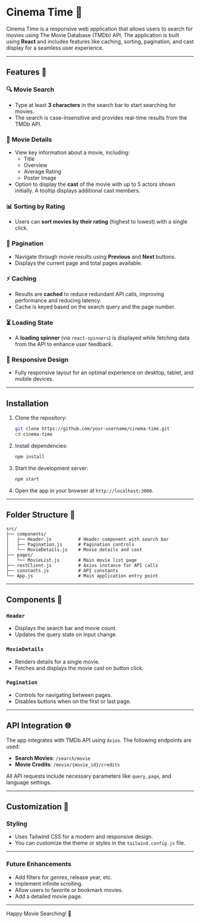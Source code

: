 # Cinema Time 🎥

Cinema Time is a responsive web application that allows users to search for movies using The Movie Database (TMDb) API. The application is built using **React** and includes features like caching, sorting, pagination, and cast display for a seamless user experience.

---

## Features 🚀

### 🔍 **Movie Search**

- Type at least **3 characters** in the search bar to start searching for movies.
- The search is case-insensitive and provides real-time results from the TMDb API.

### 📄 **Movie Details**

- View key information about a movie, including:
  - Title
  - Overview
  - Average Rating
  - Poster Image
- Option to display the **cast** of the movie with up to 5 actors shown initially. A tooltip displays additional cast members.

### 📊 **Sorting by Rating**

- Users can **sort movies by their rating** (highest to lowest) with a single click.

### 🔄 **Pagination**

- Navigate through movie results using **Previous** and **Next** buttons.
- Displays the current page and total pages available.

### ⚡ **Caching**

- Results are **cached** to reduce redundant API calls, improving performance and reducing latency.
- Cache is keyed based on the search query and the page number.

### ⏳ **Loading State**

- A **loading spinner** (via `react-spinners`) is displayed while fetching data from the API to enhance user feedback.

### 🎨 **Responsive Design**

- Fully responsive layout for an optimal experience on desktop, tablet, and mobile devices.

---

## Installation

1. Clone the repository:
   ```bash
   git clone https://github.com/your-username/cinema-time.git
   cd cinema-time
   ```
2. Install dependencies:
   ```bash
   npm install
   ```
3. Start the development server:
   ```bash
   npm start
   ```
4. Open the app in your browser at `http://localhost:3000`.

---

## Folder Structure 📂

```plaintext
src/
├── components/
│   ├── Header.js          # Header component with search bar
│   ├── Pagination.js      # Pagination controls
│   └── MovieDetails.js    # Movie details and cast
├── pages/
│   └── MovieList.js       # Main movie list page
├── restClient.js          # Axios instance for API calls
├── constants.js           # API constants
└── App.js                 # Main application entry point
```

---

## Components 🧩

### `Header`

- Displays the search bar and movie count.
- Updates the query state on input change.

### `MovieDetails`

- Renders details for a single movie.
- Fetches and displays the movie cast on button click.

### `Pagination`

- Controls for navigating between pages.
- Disables buttons when on the first or last page.

---

## API Integration 🌐

The app integrates with TMDb API using `Axios`. The following endpoints are used:

- **Search Movies**: `/search/movie`
- **Movie Credits**: `/movie/{movie_id}/credits`

All API requests include necessary parameters like `query`, `page`, and language settings.

---

## Customization 🎨

### Styling

- Uses Tailwind CSS for a modern and responsive design.
- You can customize the theme or styles in the `tailwind.config.js` file.

---

### Future Enhancements

- Add filters for genres, release year, etc.
- Implement infinite scrolling.
- Allow users to favorite or bookmark movies.
- Add a detailed movie page.

---

Happy Movie Searching! 🍿

